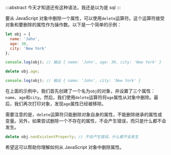 :::abstract
今天才知道还有这种语法，我还是以为是 sql
:::

要从 JavaScript 对象中删除一个属性，可以使用`delete`运算符。这个运算符接受对象和要删除的属性作为操作数。以下是一个简单的示例：

```javascript
let obj = {
  name: 'John',
  age: 30,
  city: 'New York'
};

console.log(obj); // 输出 { name: 'John', age: 30, city: 'New York' }

delete obj.age;

console.log(obj); // 输出 { name: 'John', city: 'New York' }
```

在上面的示例中，我们首先创建了一个名为`obj`的对象，并设置了三个属性：`name`、`age`和`city`。然后，我们使用`delete`运算符将`age`属性从对象中删除。最后，我们再次打印对象，发现`age`属性已经被移除。

需要注意的是，`delete`运算符只能删除对象自身的属性，不能删除继承的属性或变量。另外，如果尝试删除一个不存在的属性，不会产生错误，而只是什么都不会发生。

```javascript
delete obj.nonExistentProperty; // 不会产生错误，什么都不会发生
```

希望这可以帮助你理解如何从 JavaScript 对象中删除属性。
